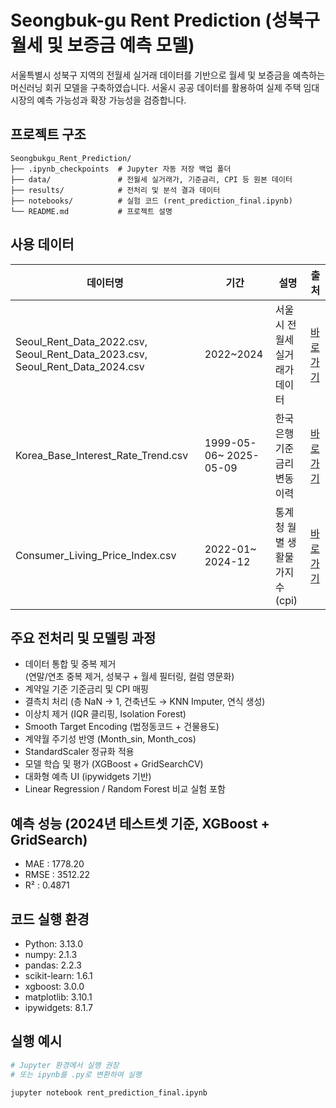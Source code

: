 # Seongbuk-gu Rent Prediction (성북구 월세 및 보증금 예측 모델)

서울특별시 성북구 지역의 전월세 실거래 데이터를 기반으로 월세 및 보증금을 예측하는 머신러닝 회귀 모델을 구축하였습니다. 서울시 공공 데이터를 활용하여 실제 주택 임대 시장의 예측 가능성과 확장 가능성을 검증합니다.

## 프로젝트 구조

```
Seongbukgu_Rent_Prediction/
├── .ipynb_checkpoints  # Jupyter 자동 저장 백업 폴더
├── data/               # 전월세 실거래가, 기준금리, CPI 등 원본 데이터
├── results/            # 전처리 및 분석 결과 데이터
├── notebooks/          # 실험 코드 (rent_prediction_final.ipynb)
└── README.md           # 프로젝트 설명
```

## 사용 데이터

| 데이터명 | 기간 | 설명 | 출처 |
|----------|------|------|------|
| Seoul_Rent_Data_2022.csv, Seoul_Rent_Data_2023.csv, Seoul_Rent_Data_2024.csv | 2022~2024 | 서울시 전월세 실거래가 데이터| [바로가기](https://data.seoul.go.kr/dataList/OA-21276/S/1/datasetView.do) |
| Korea_Base_Interest_Rate_Trend.csv | 1999-05-06~ 2025-05-09 | 한국은행 기준금리 변동 이력 | [바로가기](https://www.bok.or.kr/portal/singl/baseRate/list.do?dataSeCd=01&menuNo=200643) |
| Consumer_Living_Price_Index.csv | 2022-01~ 2024-12   | 통계청 월별 생활물가지수(cpi) | [바로가기](https://data.seoul.go.kr/dataList/10611/S/2/datasetView.do) |

## 주요 전처리 및 모델링 과정

- 데이터 통합 및 중복 제거  
  (연말/연초 중복 제거, 성북구 + 월세 필터링, 컬럼 영문화)
- 계약일 기준 기준금리 및 CPI 매핑
- 결측치 처리 (층 NaN → 1, 건축년도 → KNN Imputer, 연식 생성)
- 이상치 제거 (IQR 클리핑, Isolation Forest)
- Smooth Target Encoding (법정동코드 + 건물용도)
- 계약월 주기성 반영 (Month_sin, Month_cos)
- StandardScaler 정규화 적용
- 모델 학습 및 평가 (XGBoost + GridSearchCV)
- 대화형 예측 UI (ipywidgets 기반)
- Linear Regression / Random Forest 비교 실험 포함

## 예측 성능 (2024년 테스트셋 기준, XGBoost + GridSearch)

- MAE  : 1778.20  
- RMSE : 3512.22  
- R²   : 0.4871

## 코드 실행 환경

- Python: 3.13.0  
- numpy: 2.1.3  
- pandas: 2.2.3  
- scikit-learn: 1.6.1  
- xgboost: 3.0.0  
- matplotlib: 3.10.1  
- ipywidgets: 8.1.7  

## 실행 예시

```bash
# Jupyter 환경에서 실행 권장
# 또는 ipynb를 .py로 변환하여 실행

jupyter notebook rent_prediction_final.ipynb
```


